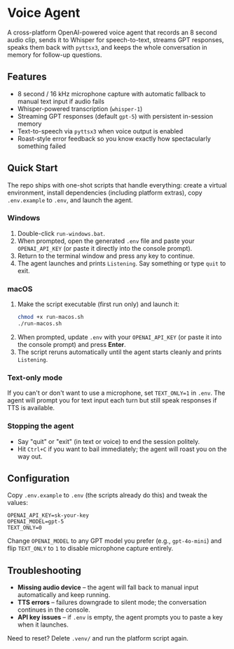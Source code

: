 # Voice Agent

A cross-platform OpenAI-powered voice agent that records an 8 second audio clip, sends it to Whisper for speech-to-text, streams GPT responses, speaks them back with `pyttsx3`, and keeps the whole conversation in memory for follow-up questions.

## Features
- 8 second / 16 kHz microphone capture with automatic fallback to manual text input if audio fails
- Whisper-powered transcription (`whisper-1`)
- Streaming GPT responses (default `gpt-5`) with persistent in-session memory
- Text-to-speech via `pyttsx3` when voice output is enabled
- Roast-style error feedback so you know exactly how spectacularly something failed

## Quick Start
The repo ships with one-shot scripts that handle everything: create a virtual environment, install dependencies (including platform extras), copy `.env.example` to `.env`, and launch the agent.

### Windows
1. Double-click `run-windows.bat`.
2. When prompted, open the generated `.env` file and paste your `OPENAI_API_KEY` (or paste it directly into the console prompt).
3. Return to the terminal window and press any key to continue.
4. The agent launches and prints `Listening`. Say something or type `quit` to exit.

### macOS
1. Make the script executable (first run only) and launch it:
   ```bash
   chmod +x run-macos.sh
   ./run-macos.sh
   ```
2. When prompted, update `.env` with your `OPENAI_API_KEY` (or paste it into the console prompt) and press **Enter**.
3. The script reruns automatically until the agent starts cleanly and prints `Listening`.

### Text-only mode
If you can't or don't want to use a microphone, set `TEXT_ONLY=1` in `.env`. The agent will prompt you for text input each turn but still speak responses if TTS is available.

### Stopping the agent
- Say "quit" or "exit" (in text or voice) to end the session politely.
- Hit `Ctrl+C` if you want to bail immediately; the agent will roast you on the way out.

## Configuration
Copy `.env.example` to `.env` (the scripts already do this) and tweak the values:

```env
OPENAI_API_KEY=sk-your-key
OPENAI_MODEL=gpt-5
TEXT_ONLY=0
```

Change `OPENAI_MODEL` to any GPT model you prefer (e.g., `gpt-4o-mini`) and flip `TEXT_ONLY` to `1` to disable microphone capture entirely.

## Troubleshooting
- **Missing audio device** – the agent will fall back to manual input automatically and keep running.
- **TTS errors** – failures downgrade to silent mode; the conversation continues in the console.
- **API key issues** – if `.env` is empty, the agent prompts you to paste a key when it launches.

Need to reset? Delete `.venv/` and run the platform script again.
